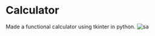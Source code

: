 # Calculator
Made a functional calculator using tkinter in python.
![sa](https://user-images.githubusercontent.com/67640904/125760948-6e73d9e4-9c85-4635-af46-a0434c2f3dd2.png)

